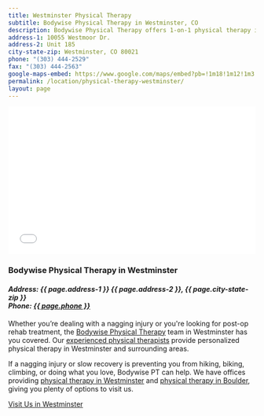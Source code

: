 ```yaml
---
title: Westminster Physical Therapy
subtitle: Bodywise Physical Therapy in Westminster, CO
description: Bodywise Physical Therapy offers 1-on-1 physical therapy in Westminster, CO. Visit our Westminster physical therapy office today.
address-1: 10055 Westmoor Dr.
address-2: Unit 185
city-state-zip: Westminster, CO 80021
phone: "(303) 444-2529"
fax: "(303) 444-2563"
google-maps-embed: https://www.google.com/maps/embed?pb=!1m18!1m12!1m3!1d3061.078398465712!2d-105.11237768488188!3d39.89487697942917!2m3!1f0!2f0!3f0!3m2!1i1024!2i768!4f13.1!3m3!1m2!1s0x876b8bef10b36397%3A0x29bb785813336c06!2sBodywise+Physical+Therapy!5e0!3m2!1sen!2sus!4v1550783772911
permalink: /location/physical-therapy-westminster/
layout: page
---
```


<!-- Google Map Embed -->

<iframe src="{{ page.google-maps-embed }}" width="100%" height="300" frameborder="0" style="border:0" allowfullscreen></iframe>

<h3>Bodywise Physical Therapy in Westminster</h3>
<address>
  <h4>Address: {{ page.address-1 }} {{ page.address-2 }}, {{ page.city-state-zip }}<br>
  Phone: <a href="tel:13034442529">{{ page.phone }}</a></h4>
</address>

Whether you’re dealing with a nagging injury or you're looking for post-op rehab treatment, the [Bodywise Physical Therapy](/) team in Westminster has you covered. Our [experienced physical therapists](/our-staff/) provide personalized physical therapy in Westminster and surrounding areas.

If a nagging injury or slow recovery is preventing you from hiking, biking, climbing, or doing what you love, Bodywise PT can help. We have offices providing [physical therapy in Westminster](/location/physical-therapy-westminster/) and [physical therapy in Boulder](/location/physical-therapy-boulder/), giving you plenty of options to visit us.

<!-- Contact Button -->
<a href="/contact-us/" class="button primary">Visit Us in Westminster</a>
